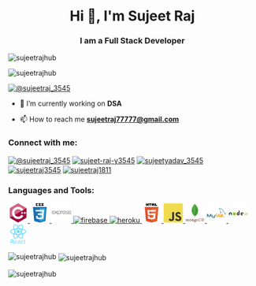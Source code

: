 <h1 align="center">Hi 👋, I'm Sujeet Raj</h1>
<h3 align="center">I am a Full Stack Developer</h3>

<p align="left"> <img src="[[https://komarev.com/ghpvc/?username=sujeetrajhub&label=Profile%20views&color=0e75b6&style=flat](https://www.google.com/search?q=web+development+images&sxsrf=ALiCzsadXnYzhwPBwcZh0l62h7W7ivIyzg:1657802867435&tbm=isch&source=iu&ictx=1&vet=1&fir=j7dARnil0Ihm3M%252CWMU_OKkhVBSbyM%252C_%253BTVrdVKMmJfAX2M%252CssXg0Fc33WrZSM%252C_%253BnjSGBceeB0LZ7M%252C-yYrcznd33w39M%252C_%253B-WB90yCNVcbw-M%252CANA8KfhDgWpE0M%252C_%253BRIm5RegJhjCS9M%252C-yYrcznd33w39M%252C_%253BoA9ZWDjTkuBSZM%252CLAkqQ_zbiVBywM%252C_%253BFfn7Zsyd3vL98M%252CrKX1KLZLB8LpBM%252C_%253BpnS6XMg_XA6JGM%252CQMUUpIJ5LJP7iM%252C_%253B-k8lSrJiUuY-gM%252Cn1McJ2P9StWrXM%252C_%253B1SDBNRs98Vf_fM%252COX-Z7pBWSLh5fM%252C_%253BeWGIOZB-5UCFZM%252CWMU_OKkhVBSbyM%252C_%253B1V2cUs9XZp_hxM%252CssXg0Fc33WrZSM%252C_%253B8HEL88tQp5eWRM%252C1igHYBe050wgsM%252C_&usg=AI4_-kQ-PB0qjLD7X474cDcUCzhRXaEXdA&sa=X&ved=2ahUKEwjNj5X4tPj4AhVATWwGHflaAoQQ9QF6BAgEEAE#imgrc=j7dARnil0Ihm3M)"](https://www.dreamstime.com/photos-images/web-development.html) alt="sujeetrajhub" /> </p>


<p align="left"> <img src="https://komarev.com/ghpvc/?username=sujeetrajhub&label=Profile%20views&color=0e75b6&style=flat" alt="sujeetrajhub" /> </p>

<p align="left"> <a href="https://twitter.com/@sujeetraj_3545" target="blank"><img src="https://img.shields.io/twitter/follow/@sujeetraj_3545?logo=twitter&style=for-the-badge" alt="@sujeetraj_3545" /></a> </p>

- 🔭 I’m currently working on **DSA**

- 📫 How to reach me **sujeetraj77777@gmail.com**

<h3 align="left">Connect with me:</h3>
<p align="left">
<a href="https://twitter.com/@sujeetraj_3545" target="blank"><img align="center" src="https://raw.githubusercontent.com/rahuldkjain/github-profile-readme-generator/master/src/images/icons/Social/twitter.svg" alt="@sujeetraj_3545" height="30" width="40" /></a>
<a href="https://linkedin.com/in/sujeet-raj-y3545" target="blank"><img align="center" src="https://raw.githubusercontent.com/rahuldkjain/github-profile-readme-generator/master/src/images/icons/Social/linked-in-alt.svg" alt="sujeet-raj-y3545" height="30" width="40" /></a>
<a href="https://instagram.com/sujeetyadav_3545" target="blank"><img align="center" src="https://raw.githubusercontent.com/rahuldkjain/github-profile-readme-generator/master/src/images/icons/Social/instagram.svg" alt="sujeetyadav_3545" height="30" width="40" /></a>
<a href="https://www.leetcode.com/sujeetraj3545" target="blank"><img align="center" src="https://raw.githubusercontent.com/rahuldkjain/github-profile-readme-generator/master/src/images/icons/Social/leet-code.svg" alt="sujeetraj3545" height="30" width="40" /></a>
<a href="https://auth.geeksforgeeks.org/user/sujeetraj1811" target="blank"><img align="center" src="https://raw.githubusercontent.com/rahuldkjain/github-profile-readme-generator/master/src/images/icons/Social/geeks-for-geeks.svg" alt="sujeetraj1811" height="30" width="40" /></a>
</p>

<h3 align="left">Languages and Tools:</h3>
<p align="left"> <a href="https://www.w3schools.com/cpp/" target="_blank" rel="noreferrer"> <img src="https://raw.githubusercontent.com/devicons/devicon/master/icons/cplusplus/cplusplus-original.svg" alt="cplusplus" width="40" height="40"/> </a> <a href="https://www.w3schools.com/css/" target="_blank" rel="noreferrer"> <img src="https://raw.githubusercontent.com/devicons/devicon/master/icons/css3/css3-original-wordmark.svg" alt="css3" width="40" height="40"/> </a> <a href="https://expressjs.com" target="_blank" rel="noreferrer"> <img src="https://raw.githubusercontent.com/devicons/devicon/master/icons/express/express-original-wordmark.svg" alt="express" width="40" height="40"/> </a> <a href="https://firebase.google.com/" target="_blank" rel="noreferrer"> <img src="https://www.vectorlogo.zone/logos/firebase/firebase-icon.svg" alt="firebase" width="40" height="40"/> </a> <a href="https://heroku.com" target="_blank" rel="noreferrer"> <img src="https://www.vectorlogo.zone/logos/heroku/heroku-icon.svg" alt="heroku" width="40" height="40"/> </a> <a href="https://www.w3.org/html/" target="_blank" rel="noreferrer"> <img src="https://raw.githubusercontent.com/devicons/devicon/master/icons/html5/html5-original-wordmark.svg" alt="html5" width="40" height="40"/> </a> <a href="https://developer.mozilla.org/en-US/docs/Web/JavaScript" target="_blank" rel="noreferrer"> <img src="https://raw.githubusercontent.com/devicons/devicon/master/icons/javascript/javascript-original.svg" alt="javascript" width="40" height="40"/> </a> <a href="https://www.mongodb.com/" target="_blank" rel="noreferrer"> <img src="https://raw.githubusercontent.com/devicons/devicon/master/icons/mongodb/mongodb-original-wordmark.svg" alt="mongodb" width="40" height="40"/> </a> <a href="https://www.mysql.com/" target="_blank" rel="noreferrer"> <img src="https://raw.githubusercontent.com/devicons/devicon/master/icons/mysql/mysql-original-wordmark.svg" alt="mysql" width="40" height="40"/> </a> <a href="https://nodejs.org" target="_blank" rel="noreferrer"> <img src="https://raw.githubusercontent.com/devicons/devicon/master/icons/nodejs/nodejs-original-wordmark.svg" alt="nodejs" width="40" height="40"/> </a> <a href="https://reactjs.org/" target="_blank" rel="noreferrer"> <img src="https://raw.githubusercontent.com/devicons/devicon/master/icons/react/react-original-wordmark.svg" alt="react" width="40" height="40"/> </a> </p>

<p><img align="left" src="https://github-readme-stats.vercel.app/api/top-langs?username=sujeetrajhub&show_icons=true&locale=en&layout=compact" alt="sujeetrajhub" /></p>

<p>&nbsp;<img align="center" src="https://github-readme-stats.vercel.app/api?username=sujeetrajhub&show_icons=true&locale=en" alt="sujeetrajhub" /></p>

<p><img align="center" src="https://github-readme-streak-stats.herokuapp.com/?user=sujeetrajhub&" alt="sujeetrajhub" /></p>
